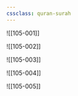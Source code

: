 ```yaml
---
cssclass: quran-surah
---
```


![[105-001]]

![[105-002]]

![[105-003]]

![[105-004]]

![[105-005]]


